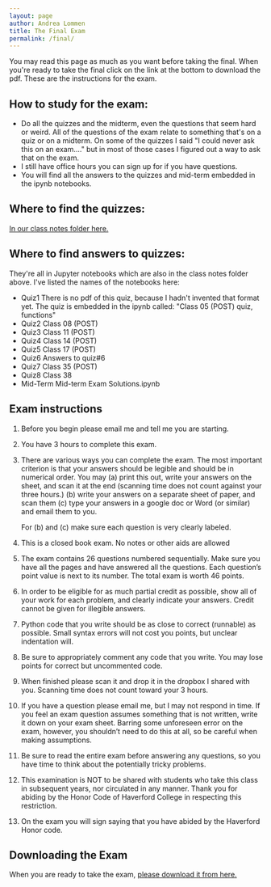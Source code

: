 ```yaml
---
layout: page
author: Andrea Lommen
title: The Final Exam 
permalink: /final/
---
```


You may read this page as much as you want before taking the final.  When
you're ready to take the final click on the link at the bottom to download the
pdf.   These are the instructions for the exam.

## How to study for the exam:
* Do all the quizzes and the midterm, even the questions that seem hard or
weird.  All of
the questions of the exam relate to something that's on a quiz or on a midterm.
On some of the quizzes I said "I could never ask this on an exam...." but in 
most of those cases I figured out a way to ask that on the exam.
* I still have office hours you can sign up for if you have questions.
* You will find all the answers to the quizzes and mid-term embedded in
the ipynb notebooks.

## Where to find the quizzes:
[In our class notes folder here.](https://haverford.box.com/s/mdp4kdykmxzq7iuvwo7sfiveptaqr6qk)


## Where to find answers to quizzes:
They're all in Jupyter notebooks which are also in the class
notes folder above.  I've listed the names of
the notebooks here:
* Quiz1  There is no pdf of this quiz, because I hadn't invented
that format yet.  The quiz is embedded in the ipynb called:
"Class 05 (POST) quiz, functions"
* Quiz2 Class 08 (POST)
* Quiz3 Class 11 (POST)
* Quiz4 Class 14 (POST)
* Quiz5 Class 17 (POST)
* Quiz6 Answers to quiz#6 
* Quiz7 Class 35 (POST)
* Quiz8 Class 38
* Mid-Term  Mid-term Exam Solutions.ipynb


## Exam instructions
1. Before you begin please email me and tell me you are starting.
2. You have 3 hours to complete this exam.
3. There are various ways you can complete the exam. The most important criterion is that your answers should be legible and should be in numerical order. You may 
	(a) print this out, write your answers on the sheet, and scan it at the end (scanning time does not count against your three hours.) 
	(b) write your answers on a separate sheet of paper, and scan them 
	(c) type your answers in a google doc or Word (or similar) and email them to you. 

	For (b) and (c) make sure each question is very clearly labeled.

4. This is a closed book exam. No notes or other aids are allowed
5. The exam contains 26 questions numbered sequentially. Make sure you have all the pages and have answered all the questions. Each question’s
point value is next to its number. The total exam is worth 46 points.
6. In order to be eligible for as much partial credit as possible, show all of your work for each problem, and
clearly indicate your answers. Credit cannot be given for illegible answers.
7. Python code that you write should be as close to correct (runnable) as possible. Small syntax errors will
not cost you points, but unclear indentation will.
8. Be sure to appropriately comment any code that you write. You may lose points for correct but
uncommented code.
9. When finished please scan it and drop it in the dropbox I shared with you. Scanning time does not count toward your 3 hours.
10. If you have a question please email me, but I may not respond in time. If you feel an exam question assumes something that is not written, write it down on your exam sheet. Barring some unforeseen error on the exam, however, you shouldn’t need to do this at all, so be careful when making assumptions.
11. Be sure to read the entire exam before answering any questions, so you have time to think about the potentially tricky problems.
12. This examination is NOT to be shared with students who take this class in subsequent years, nor circulated in any manner. Thank you for abiding by the Honor Code of Haverford College in respecting this restriction.
13. On the exam you will sign saying that you have abided by the Haverford Honor code.

## Downloading the Exam
When you are ready to take the exam, [please download it from here.](final.pdf)
